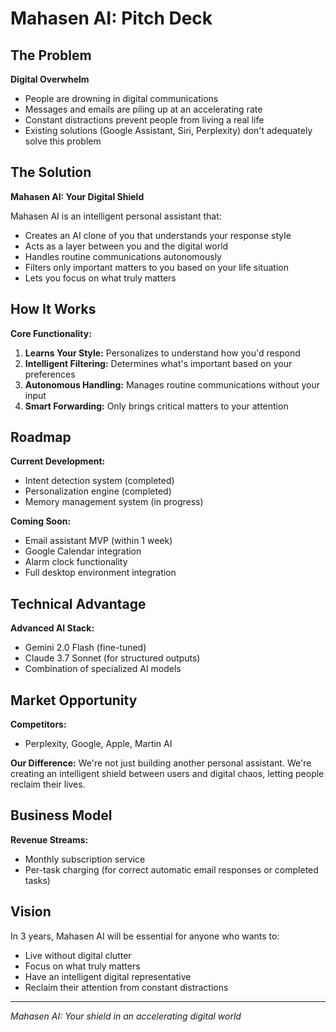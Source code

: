 # Mahasen AI: Pitch Deck

## The Problem

**Digital Overwhelm**
- People are drowning in digital communications
- Messages and emails are piling up at an accelerating rate
- Constant distractions prevent people from living a real life
- Existing solutions (Google Assistant, Siri, Perplexity) don't adequately solve this problem

## The Solution

**Mahasen AI: Your Digital Shield**

Mahasen AI is an intelligent personal assistant that:
- Creates an AI clone of you that understands your response style
- Acts as a layer between you and the digital world
- Handles routine communications autonomously
- Filters only important matters to you based on your life situation
- Lets you focus on what truly matters

## How It Works

**Core Functionality:**
1. **Learns Your Style:** Personalizes to understand how you'd respond
2. **Intelligent Filtering:** Determines what's important based on your preferences
3. **Autonomous Handling:** Manages routine communications without your input
4. **Smart Forwarding:** Only brings critical matters to your attention

## Roadmap

**Current Development:**
- Intent detection system (completed)
- Personalization engine (completed)
- Memory management system (in progress)

**Coming Soon:**
- Email assistant MVP (within 1 week)
- Google Calendar integration
- Alarm clock functionality
- Full desktop environment integration

## Technical Advantage

**Advanced AI Stack:**
- Gemini 2.0 Flash (fine-tuned)
- Claude 3.7 Sonnet (for structured outputs)
- Combination of specialized AI models

## Market Opportunity

**Competitors:**
- Perplexity, Google, Apple, Martin AI

**Our Difference:**
We're not just building another personal assistant. We're creating an intelligent shield between users and digital chaos, letting people reclaim their lives.

## Business Model

**Revenue Streams:**
- Monthly subscription service
- Per-task charging (for correct automatic email responses or completed tasks)

## Vision

In 3 years, Mahasen AI will be essential for anyone who wants to:
- Live without digital clutter
- Focus on what truly matters
- Have an intelligent digital representative
- Reclaim their attention from constant distractions

---

*Mahasen AI: Your shield in an accelerating digital world*